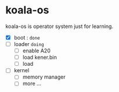 # koala-os

koala-os is operator system just for learning.

- [x] boot : `done`
- [ ] loader `doing`
  - [ ] enable A20
  - [ ] load kener.bin
  - [ ] load  
- [ ] kernel
  - [ ] memory manager
  - [ ] more ...
